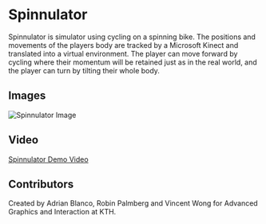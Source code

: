 # Spinnulator
Spinnulator is simulator using cycling on a spinning bike. The positions and movements of the players body are tracked by a Microsoft Kinect and translated into a virtual environment. The player can move forward by cycling where their momentum will be retained just as in the real world, and the player can turn by tilting their whole body.

## Images

![Spinnulator Image](http://i.imgur.com/8xBvSTm.jpg)

## Video

[Spinnulator Demo Video](https://www.youtube.com/watch?v=TO4Mj9dLjEw)

## Contributors
Created by Adrian Blanco, Robin Palmberg and Vincent Wong for Advanced Graphics and Interaction at KTH.
